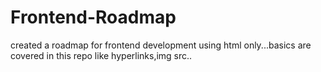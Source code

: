 # Frontend-Roadmap
created a roadmap for frontend development using html only...basics are covered in this repo like hyperlinks,img src..
